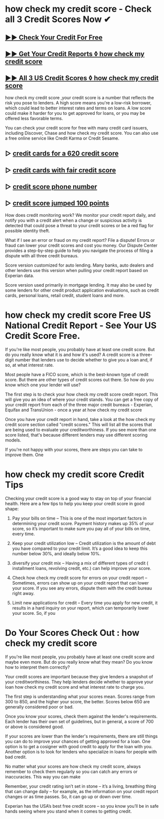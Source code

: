 # how check my credit score - Check all 3 Credit Scores Now ✔

## [▶▶ Check Your Credit For Free](https://bit.ly/score247)
## [▶▶ Get Your Credit Reports ◊ how check my credit score](https://bit.ly/score247)
## [▶▶ All 3 US Credit Scores ◊ how check my credit score](https://bit.ly/score247)


how check my credit score ,your credit score is a number that reflects the risk you pose to lenders. A high score means you're a low-risk borrower, which could lead to better interest rates and terms on loans. A low score could make it harder for you to get approved for loans, or you may be offered less favorable terms.

You can check your credit score for free with many credit card issuers, including Discover, Chase and how check my credit score. You can also use a free online service like Credit Karma or Credit Sesame.

## ▷ [credit cards for a 620 credit score](https://bit.ly/score247)
## ▷ [credit cards with fair credit score](https://bit.ly/score247)
## ▷ [credit score phone number](https://bit.ly/score247)
## ▷ [credit score jumped 100 points](https://bit.ly/score247)

How does credit monitoring work?
We monitor your credit report daily, and notify you with a credit alert when a change or suspicious activity is detected that could pose a threat to your credit scores or be a red flag for possible identity theft.

What if I see an error or fraud on my credit report?
File a dispute! Errors or fraud can lower your credit scores and cost you money. Our Dispute Center provides a step-by-step guide to help you navigate the process of filing a dispute with all three credit bureaus.

 Score version customized for auto lending. Many banks, auto dealers and other lenders use this version when pulling your credit report based on Experian data.

 Score version used primarily in mortgage lending. It may also be used by some lenders for other credit product application evaluations, such as credit cards, personal loans, retail credit, student loans and more.

# how check my credit score Free US National Credit Report - See Your US Credit Score Free.

If you're like most people, you probably have at least one credit score. But do you really know what it is and how it's used? A credit score is a three-digit number that lenders use to decide whether to give you a loan and, if so, at what interest rate.

Most people have a FICO score, which is the best-known type of credit score. But there are other types of credit scores out there. So how do you know which one your lender will use?

The first step is to check your how check my credit score credit report. This will give you an idea of where your credit stands. You can get a free copy of your credit report from each of the three major credit bureaus - Experian, Equifax and TransUnion - once a year at how check my credit score

Once you have your credit report in hand, take a look at the how check my credit score section called "credit scores." This will list all the scores that are being used to evaluate your creditworthiness. If you see more than one score listed, that's because different lenders may use different scoring models.

If you're not happy with your scores, there are steps you can take to improve them. One

# how check my credit score Credit Tips

Checking your credit score is a good way to stay on top of your financial health. Here are a few tips to help you keep your credit score in good shape:

1. Pay your bills on time – This is one of the most important factors in determining your credit score. Payment history makes up 35% of your score, so it’s important to make sure you pay all of your bills on time, every time.

2. Keep your credit utilization low – Credit utilization is the amount of debt you have compared to your credit limit. It’s a good idea to keep this number below 30%, and ideally below 10%.

3. diversify your credit mix – Having a mix of different types of credit ( installment loans, revolving credit, etc.) can help improve your score.

4. Check how check my credit score for errors on your credit report – Sometimes, errors can show up on your credit report that can lower your score. If you see any errors, dispute them with the credit bureau right away.

5. Limit new applications for credit – Every time you apply for new credit, it results in a hard inquiry on your report, which can temporarily lower your score. So, if you

# Do Your Scores Check Out : how check my credit score

If you're like most people, you probably have at least one credit score and maybe even more. But do you really know what they mean? Do you know how to interpret them correctly?

Your credit scores are important because they give lenders a snapshot of your creditworthiness. They help lenders decide whether to approve your loan how check my credit score and what interest rate to charge you.

The first step is understanding what your scores mean. Scores range from 300 to 850, and the higher your score, the better. Scores below 650 are generally considered poor or bad.

Once you know your scores, check them against the lender's requirements. Each lender has their own set of guidelines, but in general, a score of 700 or above is considered good.

If your scores are lower than the lender's requirements, there are still things you can do to improve your chances of getting approved for a loan. One option is to get a cosigner with good credit to apply for the loan with you. Another option is to look for lenders who specialize in loans for people with bad credit.

No matter what your scores are how check my credit score, always remember to check them regularly so you can catch any errors or inaccuracies. This way you can make

Remember, your credit rating isn’t set in stone – it’s a living, breathing thing that can change daily – for example, as the information on your credit report changes or as time passes. So, it can go up or down over time.

Experian has the USA’s best free credit score – so you know you’ll be in safe hands seeing where you stand when it comes to getting credit.

